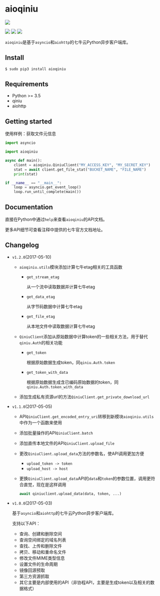 # aioqiniu

![][qiniu]

![][version] ![][license] ![][python]

`aioqiniu`是基于`asyncio`和`aiohttp`的七牛云Python异步客户端库。

## Install

```bash
$ sudo pip3 install aioqiniu
```

## Requirements

* Python &gt;= 3.5
* qiniu
* aiohttp

## Getting started

使用样例：获取文件元信息

```python
import asyncio

import aioqiniu

async def main():
    client = aioqiniu.QiniuClient("MY_ACCESS_KEY", "MY_SECRET_KEY")
    stat = await client.get_file_stat("BUCKET_NAME", "FILE_NAME")
    print(stat)

if __name__ == "__main__":
    loop = asyncio.get_event_loop()
    loop.run_until_complete(main())
```

## Documentation

直接在Python中通过`help`来查看`aioqiniu`的API文档。

更多API细节可查看注释中提供的七牛官方文档地址。

## Changelog

* `v1.2.0`(2017-05-10)

    * `aioqiniu.utils`模块添加计算七牛etag相关的工具函数

        * `get_stream_etag`

            从一个流中读取数据并计算七牛etag

        * `get_data_etag`

            从字节码数据中计算七牛etag

        * `get_file_etag`

            从本地文件中读取数据计算七牛etag

    * `QiniuClient`添加从原始数据中计算token的一些相关方法，用于替代`qiniu.Auth`的相关功能

        * `get_token`

            根据原始数据生成token，同`qiniu.Auth.token`

        * `get_token_with_data`

            根据原始数据生成含已编码原始数据的token，同`qiniu.Auth.token_with_data`

    * 添加生成私有资源url的方法`QiniuClient.get_private_download_url`

* `v1.1.0`(2017-05-05)

    * API`QiniuClient.get_encoded_entry_uri`转移到新模块`aioqiniu.utils`中作为一个函数来使用

    * 添加批量操作的API`QiniuClient.batch`

    * 添加直传本地文件的API`QiniuClient.upload_file`

    * 更改`QiniuClient.upload_data`方法的参数名，使API调用更加方便

        * `upload_token -> token`
        * `upload_host -> host`

    * 更换`QiniuClient.upload_data`API的`data`和`token`的参数位置，调用更符合直觉，现在是这样调用

        ```python
        await qiniuclient.upload_data(data, token, ...)
        ```

* `v1.0.0`(2017-05-03)

    基于`asyncio`和`aiohttp`的七牛云Python异步客户端库。

    支持以下API：

    * 查询、创建和删除空间
    * 查询空间绑定的域名列表
    * 查找、上传和删除文件
    * 拷贝、移动和重命名文件
    * 修改文件MIME类型信息
    * 设置文件的生命周期
    * 镜像回源预取
    * 第三方资源抓取
    * 其它主要是内部使用的API（非协程API，主要是生成token以及相关的数据格式）

[qiniu]: http://assets.qiniu.com/qiniu-204x109.png
[version]: https://img.shields.io/badge/version-1.2.0-blue.svg
[license]: https://img.shields.io/badge/license-MIT-blue.svg
[python]: https://img.shields.io/badge/python-%3E%3D3.5-blue.svg
